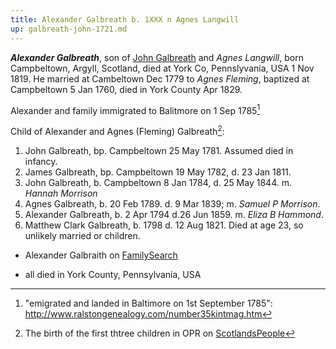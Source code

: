 ```yaml
---
title: Alexander Galbreath b. 1XXX n Agnes Langwill
up: galbreath-john-1721.md
---
```

***Alexander Galbreath***, son of [John Galbreath](galbreath-john-1721.md) and *Agnes Langwill*, born Campbeltown, Argyll, Scotland, died at York Co, Pennslyvania, USA 1 Nov 1819.  He married at Cambeltown Dec 1779 to *Agnes Fleming*, baptized at Campbeltown 5 Jan 1760, died in York County Apr 1829.

Alexander and family immigrated to Balitmore on 1 Sep 1785[^immigrant]

Child of Alexander and Agnes (Fleming) Galbreath[^oprchildren]:

1. John Galbreath, bp. Campbeltown 25 May 1781. Assumed died in infancy.
2. James Galbreath, bp. Campbeltown 19 May 1782, d. 23 Jan 1811.
3. John Galbreath, b. Campbeltown 8 Jan 1784, d. 25 May 1844.  m. *Hannah Morrison*
4. Agnes Galbreath, b. 20 Feb 1789. d. 9 Mar 1839; m. *Samuel P Morrison*.
5. Alexander Galbreath, b. 2 Apr 1794 d.26 Jun 1859. m. *Eliza B Hammond*.
6. Matthew Clark Galbreath, b. 1798 d. 12 Aug 1821. Died at age 23, so unlikely married or children.

- Alexander Galbraith on [FamilySearch](https://www.familysearch.org/tree/person/details/MYW9-L2B)

[^oprchildren]: The birth of the first thtree children in OPR on [ScotlandsPeople](https://www.scotlandspeople.gov.uk/record-results?search_type=people&event=%28B%20OR%20C%20OR%20S%29&record_type%5B0%5D=opr_births&church_type=Old%20Parish%20Registers&dl_cat=church&dl_rec=church-births-baptisms&surname=galbr&surname_so=starts&forename_so=starts&from_year=1779&to_year=1784&parent_names=galb&parent_names_so=starts&parent_name_two=fle&parent_name_two_so=starts&record=Church%20of%20Scotland%20%28old%20parish%20registers%29%20Roman%20Catholic%20Church%20Other%20churches&sort=asc&order=Date&field=year)

[^immigrant]: "emigrated and landed in Baltimore on 1st September 1785": http://www.ralstongenealogy.com/number35kintmag.htm
- all died in York County, Pennsylvania, USA
